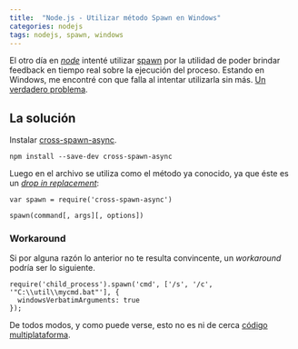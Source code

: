 ```yaml
---
title:  "Node.js - Utilizar método Spawn en Windows"
categories: nodejs
tags: nodejs, spawn, windows
---
```


El otro día en [_node_](https://nodejs.org/en/) intenté utilizar [spawn](https://nodejs.org/api/child_process.html#child_process_child_process_spawn_command_args_options) por la utilidad de poder brindar feedback en tiempo real sobre la ejecución del proceso. Estando en Windows, me encontré con que falla al intentar utilizarla sin más. [Un verdadero problema](https://www.youtube.com/watch?v=gOW_azQbOjw).

## La solución
Instalar [cross-spawn-async](https://www.npmjs.com/package/cross-spawn-async).

```shell
npm install --save-dev cross-spawn-async
```

Luego en el archivo se utiliza como el método ya conocido, ya que éste es un [_drop in replacement_](https://en.wikipedia.org/wiki/Drop-in_replacement):

```shell
var spawn = require('cross-spawn-async')

spawn(command[, args][, options])
```

### Workaround
Si por alguna razón lo anterior no te resulta convincente, un _workaround_ podría ser lo siguiente.

```
require('child_process').spawn('cmd', ['/s', '/c', '"C:\\util\\mycmd.bat"'], {
  windowsVerbatimArguments: true
});
```

De todos modos, y como puede verse, esto no es ni de cerca [código multiplataforma](https://en.wikipedia.org/wiki/Cross-platform).
